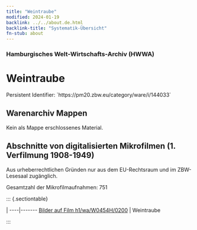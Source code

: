 ```yaml
---
title: "Weintraube"
modified: 2024-01-19
backlink: ../../about.de.html
backlink-title: "Systematik-Übersicht"
fn-stub: about
---
```


### Hamburgisches Welt-Wirtschafts-Archiv (HWWA)

# Weintraube

<div class="hint">Persistent Identifier: `https://pm20.zbw.eu/category/ware/i/144033`</div>







## Warenarchiv Mappen





Kein als Mappe erschlossenes Material.



<a id="filmsections" />

## Abschnitte von digitalisierten Mikrofilmen (1. Verfilmung 1908-1949)

<p>Aus urheberrechtlichen Gründen nur aus dem EU-Rechtsraum und im ZBW-Lesesaal zugänglich.</p>


<p>Gesamtzahl der Mikrofilmaufnahmen: 751</p>





::: {.sectiontable}

 | 
----|-------
<a class="btn" href="https://pm20.zbw.eu/film/h1/wa/W0454H/0200" rel="nofollow">Bilder auf Film h1/wa/W0454H/0200</a> | Weintraube


:::
















